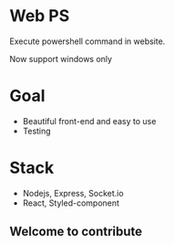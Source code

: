 # Web PS

Execute powershell command in website. 

Now support windows only

# Goal
- Beautiful front-end and easy to use
- Testing

# Stack
- Nodejs, Express, Socket.io
- React, Styled-component

## Welcome to contribute